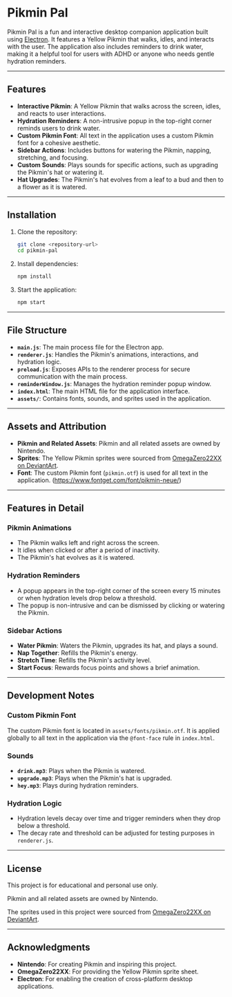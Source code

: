 # Pikmin Pal

Pikmin Pal is a fun and interactive desktop companion application built using [Electron](https://www.electronjs.org/). It features a Yellow Pikmin that walks, idles, and interacts with the user. The application also includes reminders to drink water, making it a helpful tool for users with ADHD or anyone who needs gentle hydration reminders.

---

## Features

- **Interactive Pikmin**: A Yellow Pikmin that walks across the screen, idles, and reacts to user interactions.
- **Hydration Reminders**: A non-intrusive popup in the top-right corner reminds users to drink water.
- **Custom Pikmin Font**: All text in the application uses a custom Pikmin font for a cohesive aesthetic.
- **Sidebar Actions**: Includes buttons for watering the Pikmin, napping, stretching, and focusing.
- **Custom Sounds**: Plays sounds for specific actions, such as upgrading the Pikmin's hat or watering it.
- **Hat Upgrades**: The Pikmin's hat evolves from a leaf to a bud and then to a flower as it is watered.

---

## Installation

1. Clone the repository:
   ```bash
   git clone <repository-url>
   cd pikmin-pal
   ```

2. Install dependencies:
   ```bash
   npm install
   ```

3. Start the application:
   ```bash
   npm start
   ```

---

## File Structure

- **`main.js`**: The main process file for the Electron app.
- **`renderer.js`**: Handles the Pikmin's animations, interactions, and hydration logic.
- **`preload.js`**: Exposes APIs to the renderer process for secure communication with the main process.
- **`reminderWindow.js`**: Manages the hydration reminder popup window.
- **`index.html`**: The main HTML file for the application interface.
- **`assets/`**: Contains fonts, sounds, and sprites used in the application.

---

## Assets and Attribution

- **Pikmin and Related Assets**: Pikmin and all related assets are owned by Nintendo.
- **Sprites**: The Yellow Pikmin sprites were sourced from [OmegaZero22XX on DeviantArt](https://www.deviantart.com/omegazero22xx/art/Simple-Yellow-Pikmin-Sheet-2-0-474967693).
- **Font**: The custom Pikmin font (`pikmin.otf`) is used for all text in the application. (https://www.fontget.com/font/pikmin-neue/)

---

## Features in Detail

### Pikmin Animations
- The Pikmin walks left and right across the screen.
- It idles when clicked or after a period of inactivity.
- The Pikmin's hat evolves as it is watered.

### Hydration Reminders
- A popup appears in the top-right corner of the screen every 15 minutes or when hydration levels drop below a threshold.
- The popup is non-intrusive and can be dismissed by clicking or watering the Pikmin.

### Sidebar Actions
- **Water Pikmin**: Waters the Pikmin, upgrades its hat, and plays a sound.
- **Nap Together**: Refills the Pikmin's energy.
- **Stretch Time**: Refills the Pikmin's activity level.
- **Start Focus**: Rewards focus points and shows a brief animation.

---

## Development Notes

### Custom Pikmin Font
The custom Pikmin font is located in `assets/fonts/pikmin.otf`. It is applied globally to all text in the application via the `@font-face` rule in `index.html`.

### Sounds
- **`drink.mp3`**: Plays when the Pikmin is watered.
- **`upgrade.mp3`**: Plays when the Pikmin's hat is upgraded.
- **`hey.mp3`**: Plays during hydration reminders.

### Hydration Logic
- Hydration levels decay over time and trigger reminders when they drop below a threshold.
- The decay rate and threshold can be adjusted for testing purposes in `renderer.js`.

---

## License

This project is for educational and personal use only. 

Pikmin and all related assets are owned by Nintendo. 

The sprites used in this project were sourced from [OmegaZero22XX on DeviantArt](https://www.deviantart.com/omegazero22xx/art/Simple-Yellow-Pikmin-Sheet-2-0-474967693).

---

## Acknowledgments

- **Nintendo**: For creating Pikmin and inspiring this project.
- **OmegaZero22XX**: For providing the Yellow Pikmin sprite sheet.
- **Electron**: For enabling the creation of cross-platform desktop applications.